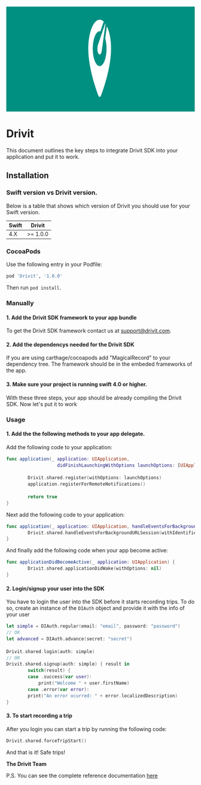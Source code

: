 <p align="center">
  <img height="280" src="web/logo.jpg" />
</p>

# Drivit

This document outlines the key steps to integrate Drivit SDK into your application and put it to work.

## Installation

### Swift version vs Drivit version.

Below is a table that shows which version of Drivit you should use for
your Swift version.

| Swift | Drivit          |
| ----- | --------------- |
| 4.X   | >= 1.0.0        |


### CocoaPods

Use the following entry in your Podfile:

```rb
pod 'Drivit', '1.0.0'
```

Then run `pod install`.

### Manually

#### 1. Add the Drivit SDK framework to your app bundle

To get the Drivit SDK framework contact us at support@drivit.com.

#### 2. Add the dependencys needed for the Drivit SDK

If you are using carthage/cocoapods add "MagicalRecord" to your dependency tree. The framework should be in the embeded frameworks of the app.

#### 3. Make sure your project is running swift 4.0 or higher.

With these three steps, your app should be already compiling the Drivit SDK. Now let's put it to work

### Usage

#### 1. Add the the following methods to your app delegate.
Add the following code to your application:
```swift
func application(_ application: UIApplication,
                   didFinishLaunchingWithOptions launchOptions: [UIApplicationLaunchOptionsKey: Any]?) -> Bool {

        Drivit.shared.register(withOptions: launchOptions)
        application.registerForRemoteNotifications()

        return true
}
```
Next add the following code to your application:
```swift
func application(_ application: UIApplication, handleEventsForBackgroundURLSession identifier: String, completionHandler: @escaping () -> Void) {
        Drivit.shared.handleEventsForBackgroundURLSession(withIdentifier: identifier, completion: completionHandler)
}
```

And finally add the following code when your app become active:
```swift
func applicationDidBecomeActive(_ application: UIApplication) {
        Drivit.shared.applicationDidWake(withOptions: nil)
}
```

#### 2. Login/signup your user into the SDK
You have to login the user into the SDK before it starts recording trips. To do so, create an instance of the ```DIAuth``` object and provide it with the info of your user

```swift
let simple = DIAuth.regular(email: "email", password: "password")
// OR
let advanced = DIAuth.advance(secret: "secret")
            
Drivit.shared.login(auth: simple)
// OR
Drivit.shared.signup(auth: simple) { result in                
        switch(result) {
        case .success(var user): 
            print("Welcome " + user.firstName)
        case .error(var error): 
        print("An error ocurred: " + error.localizedDescription)
}
```

#### 3. To start recording a trip
After you login you can start a trip by running the following code:

```swift
Drivit.shared.forceTripStart()
```


And that is it! Safe trips!

**The Drivit Team**



P.S. You can see the complete reference documentation [here](https://drivitapp.github.io/ios-sdk-sample/)
